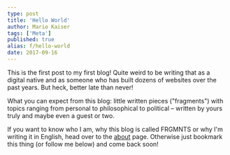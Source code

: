 ```yaml
---
type: post
title: 'Hello World'
author: Mario Kaiser
tags: ['Meta']
published: true
alias: f/hello-world
date: 2017-09-16
---
```


This is the first post to my first blog! Quite weird to be writing that as a digital native and as someone who has built dozens of websites over the past years. But heck, better late than never!

What you can expect from this blog: little written pieces ("fragments") with topics ranging from personal to philosophical to political – written by yours truly and maybe even a guest or two.

If you want to know who I am, why this blog is called FRGMNTS or why I'm writing it in English, head over to the <a href="/about.html">about</a> page. Otherwise just bookmark this thing (or follow me below) and come back soon!

